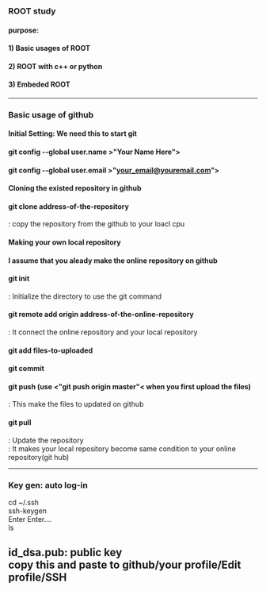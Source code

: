 ### ROOT study  
#### purpose:  
#### 1) Basic usages of ROOT  
#### 2) ROOT with c++ or python  
#### 3) Embeded ROOT  
---
### Basic usage of github

#### Initial Setting: We need this to start git  
#### git config --global user.name >"Your Name Here">  
#### git config --global user.email >"your_email@youremail.com">  
  
#### Cloning the existed repository in github  
#### git clone address-of-the-repository  
: copy the repository from the github to your loacl cpu  
  
#### Making your own local repository  
#### I assume that you aleady make the online repository on github  
#### git init  
: Initialize the directory to use the git command  
#### git remote add origin address-of-the-online-repository  
: It connect the online repository and your local repository  
#### git add files-to-uploaded  
#### git commit  
#### git push  (use <"git push origin master"< when you first upload the files)
: This make the files to updated on github  
#### git pull  
: Update the repository  
: It makes your local repository become same condition to your online repository(git hub)  
  
---

### Key gen: auto log-in  
cd ~/.ssh  
ssh-keygen  
Enter Enter....  
ls  
  
id_dsa.pub: public key  
copy this and paste to github/your profile/Edit profile/SSH
---

